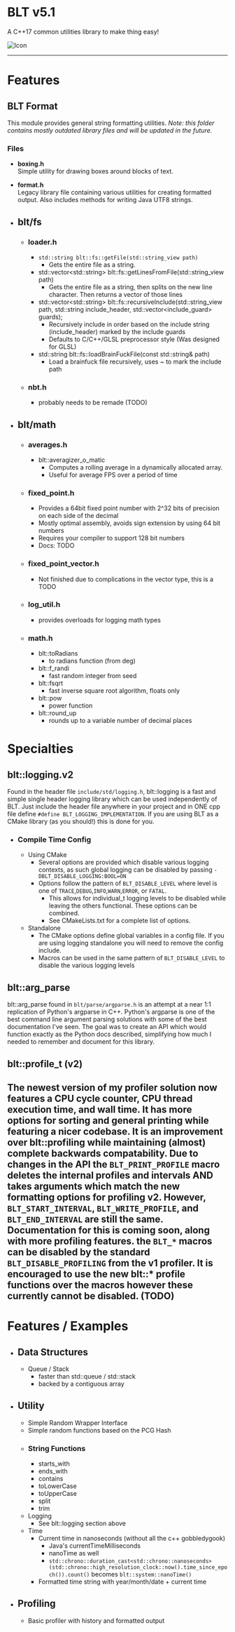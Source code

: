 # **BLT v5.1**
A C++17 common utilities library to make thing easy! 

![Icon](icon_large.png)

---

# Features

## BLT Format

This module provides general string formatting utilities. *Note: this folder contains mostly outdated library files and will be updated in the future.*

### Files

- **boxing.h**  
  Simple utility for drawing boxes around blocks of text.

- **format.h**  
  Legacy library file containing various utilities for creating formatted output. Also includes methods for writing Java UTF8 strings.

- ## blt/fs
  - ### loader.h
    - `std::string blt::fs::getFile(std::string_view path)`
      - Gets the entire file as a string.
    - std::vector\<std::string> blt::fs::getLinesFromFile(std::string_view path)
      - Gets the entire file as a string, then splits on the new line character. Then returns a vector of those lines
    - std::vector\<std::string> blt::fs::recursiveInclude(std::string_view path, std::string include_header, std::vector<include_guard> guards);
      - Recursively include in order based on the include string (include_header) marked by the include guards
      - Defaults to C/C++/GLSL preprocessor style (Was designed for GLSL)
    - std::string blt::fs::loadBrainFuckFile(const std::string& path)
      - Load a brainfuck file recursively, uses ~ to mark the include path
  - ### nbt.h
    - probably needs to be remade (TODO)
- ## blt/math
  - ### averages.h
    - blt::averagizer_o_matic
      - Computes a rolling average in a dynamically allocated array.
      - Useful for average FPS over a period of time
  - ### fixed_point.h
    - Provides a 64bit fixed point number with 2^32 bits of precision on each side of the decimal
    - Mostly optimal assembly, avoids sign extension by using 64 bit numbers
    - Requires your compiler to support 128 bit numbers
    - Docs: TODO
  - ### fixed_point_vector.h
    - Not finished due to complications in the vector type, this is a TODO
  - ### log_util.h
    - provides overloads for logging math types
  - ### math.h
    - blt::toRadians 
      - to radians function (from deg)
    - blt::f_randi
      - fast random integer from seed
    - blt::fsqrt
      - fast inverse square root algorithm, floats only
    - blt::pow
      - power function
    - blt::round_up
      - rounds up to a variable number of decimal places

# Specialties
## blt::logging.v2 
Found in the header file `include/std/logging.h`, blt::logging is a fast and simple
single header logging library which can be used independently of BLT. Just include
the header file anywhere in your project and in ONE cpp file define `#define BLT_LOGGING_IMPLEMENTATION`.
If you are using BLT as a CMake library (as you should!) this is done for you.
- ### Compile Time Config
  - Using CMake
    - Several options are provided which disable various logging contexts, as such global logging can be disabled by passing `-DBLT_DISABLE_LOGGING:BOOL=ON`
    - Options follow the pattern of `BLT_DISABLE_LEVEL` where level is one of `TRACE`,`DEBUG`,`INFO`,`WARN`,`ERROR`, or `FATAL`.
      - This allows for individual_t logging levels to be disabled while leaving the others functional. These options can be combined.
      - See CMakeLists.txt for a complete list of options.
  - Standalone
    - The CMake options define global variables in a config file. If you are using logging standalone you will need to remove the config include.
    - Macros can be used in the same pattern of `BLT_DISABLE_LEVEL` to disable the various logging levels
## blt::arg_parse
blt::arg_parse found in `blt/parse/argparse.h` is an attempt at a near 1:1 replication of Python's argparse in C++. 
Python's argparse is one of the best command line argument parsing solutions with some of the best documentation I've seen. 
The goal was to create an API which would function exactly as the Python docs described, simplifying how much I needed to remember and document for this library.
## blt::profile_t (v2)
The newest version of my profiler solution now features a CPU cycle counter, CPU thread execution time, and wall time. It has more options for
sorting and general printing while featuring a nicer codebase. It is an improvement over blt::profiling while maintaining (almost) complete backwards
compatability. Due to changes in the API the `BLT_PRINT_PROFILE` macro deletes the internal profiles and intervals AND takes arguments which match
the new formatting options for profiling v2. However, `BLT_START_INTERVAL`, `BLT_WRITE_PROFILE`, and `BLT_END_INTERVAL` are still the same.
Documentation for this is coming soon, along with more profiling features. the `BLT_*` macros can be disabled by the standard `BLT_DISABLE_PROFILING`
from the v1 profiler. It is encouraged to use the new blt::* profile functions over the macros however these currently cannot be disabled. (TODO)
---

# **Features / Examples**
- ## Data Structures
  - Queue / Stack 
    - faster than std::queue / std::stack
    - backed by a contiguous array
- ## Utility
  - Simple Random Wrapper Interface
  - Simple random functions based on the PCG Hash
  - ### String Functions
    - starts_with
    - ends_with
    - contains
    - toLowerCase
    - toUpperCase
    - split
    - trim
  - Logging
    - See blt::logging section above
  - Time
    - Current time in nanoseconds (without all the c++ gobbledygook)
      - Java's currentTimeMilliseconds
      - nanoTime as well
      - `std::chrono::duration_cast<std::chrono::nanoseconds>(std::chrono::high_resolution_clock::now().time_since_epoch()).count()` becomes `blt::system::nanoTime()`
    - Formatted time string with year/month/date + current time
- ## Profiling
  - Basic profiler with history and formatted output
